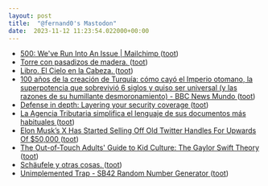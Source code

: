 ```yaml
---
layout: post
title:  "@fernand0's Mastodon"
date:  2023-11-12 11:23:54.022000+00:00
---
```

*  [500: We've Run Into An Issue \| Mailchimp ](https://mailchi.mp/bonillaware/slack-tim) ([toot](https://mastodon.social/@fernand0/111397321704850139))
*  [Torre con pasadizos de madera. ](https://www.flickr.com/photos/fernand0/53304413921) ([toot](https://mastodon.social/@fernand0/111397284441161365))
*  [Libro. El Cielo en la Cabeza. ](https://fotografiasenmovimiento.wordpress.com/2023/11/12/libro-el-cielo-en-la-cabeza) ([toot](https://mastodon.social/@fernand0/111397090008991012))
*  [100 años de la creación de Turquía: cómo cayó el Imperio otomano, la superpotencia que sobrevivió 6 siglos y quiso ser universal (y las razones de su humillante desmoronamiento) - BBC News Mundo ](https://www.bbc.com/mundo/articles/cw9v0zwlz47) ([toot](https://mastodon.social/@fernand0/111397011744615786))
*  [Defense in depth: Layering your security coverage ](https://securityintelligence.com/articles/defense-in-depth-layering-your-security-coverage) ([toot](https://mastodon.social/@fernand0/111396790389971862))
*  [La Agencia Tributaria simplifica el lenguaje de sus documentos más habituales  ](https://www.lamoncloa.gob.es/serviciosdeprensa/notasprensa/hacienda/Paginas/2023/021123-aeat-eliminacion-barreras-comprension.aspx) ([toot](https://mastodon.social/@fernand0/111396722602985411))
*  [Elon Musk’s X Has Started Selling Off Old Twitter Handles For Upwards Of $50,000 ](https://www.forbes.com/sites/alexkonrad/2023/11/03/elon-musk-x-has-started-selling-off-old-twitter-handles) ([toot](https://mastodon.social/@fernand0/111395176469562650))
*  [The Out-of-Touch Adults' Guide to Kid Culture: The Gaylor Swift Theory ](https://lifehacker.com/the-out-of-touch-adults-guide-to-kid-culture-the-gaylo-185098821) ([toot](https://mastodon.social/@fernand0/111393495201244193))
*  [Schäufele y otras cosas. ](https://avecesunafoto.wordpress.com/2023/11/11/schaufele-y-otras-cosas) ([toot](https://mastodon.social/@fernand0/111393335196356287))
*  [Unimplemented Trap - SB42 Random Number Generator ](https://unimplementedtrap.com/sb42-random-number-generato) ([toot](https://mastodon.social/@fernand0/111393325755990124))
